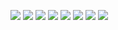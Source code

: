 ![](https://64.media.tumblr.com/9fd57c42e41d75cd2a8d364f1c27ca89/39ba1bd4065f00fc-05/s640x960/a8f95d7a7e2b943d4868de5f9256c8e912dfe427.pnj)
![](https://64.media.tumblr.com/1813e2fec97fd06b43facaa98164d340/bb6d7f773046cfcc-e7/s640x960/2f58d87a49cca01f6b2672686975b45c8f09172c.pnj)
![](https://64.media.tumblr.com/b930ed38177c3441ed890013e549cf61/f4b4e737ef52453e-fa/s640x960/9354a4421f8e03a95f0185b2841a796f5cd9dcfa.gifv)
![](https://64.media.tumblr.com/5d1064e6f8d72cae99610e2a319b1f3d/8c45ecb10202071d-33/s640x960/be200ffaf31ba4a757bbb56c3d659af3dad56cce.gifv)
![](https://64.media.tumblr.com/1f320967124611448a24bee2477a2810/76d97e8ae108454d-86/s100x200/708d193a0d1a01ccdd435f6d7c603188e6ed322f.pnj)
![](https://64.media.tumblr.com/6003ef6bc8526cb0303bc6ba78f4dc1e/76d97e8ae108454d-5e/s100x200/79a3bf082ba02026cd0e7e3e9c6096b6c40fd3e4.gifv)
![](https://64.media.tumblr.com/2a46d5ee526a35e8b36edc24825ef062/76d97e8ae108454d-a3/s100x200/f242c18437cb89fedb75bf6dfa95d924ecbbf599.pnj)
![](https://64.media.tumblr.com/872bf7cf872ae9dca77ed8c8e2efcf8b/39ba1bd4065f00fc-34/s640x960/7e1d3793807c86505be8215e23e7ed8b98e203a0.pnj)
